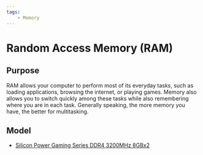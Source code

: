 ```yaml
---
tags:
    - Memory
---
```


# Random Access Memory (RAM)

## Purpose

RAM allows your computer to perform most of its everyday tasks, such as loading applications, browsing the internet, or playing games. Memory also allows you to switch quickly among these tasks while also remembering where you are in each task. Generally speaking, the more memory you have, the better for multitasking.

## Model

- [Silicon Power Gaming Series DDR4 3200MHz 8GBx2](https://sp-siliconpower.com/products/silicon-power-gaming-series-ddr4-3200mhz-pc4-25600-16gb8gbx2-dual-pack-1-35v-desktop-unbuffered-dimm?_pos=3&_sid=379c275e3&_ss=r) 
